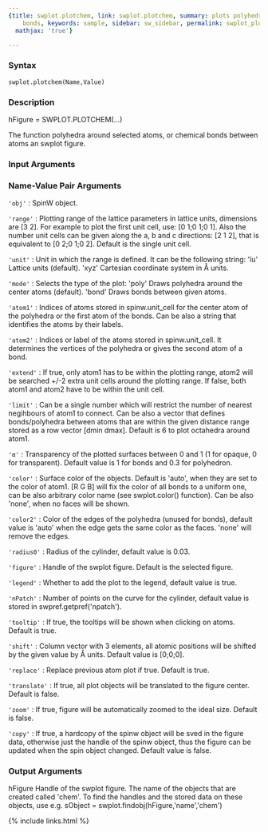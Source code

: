 ```yaml
---
{title: swplot.plotchem, link: swplot.plotchem, summary: plots polyhedra or chemical
    bonds, keywords: sample, sidebar: sw_sidebar, permalink: swplot_plotchem, folder: swplot,
  mathjax: 'true'}

---
```


### Syntax

`swplot.plotchem(Name,Value)`

### Description

hFigure = SWPLOT.PLOTCHEM(...)
 
The function polyhedra around selected  atoms, or chemical bonds between
atoms an swplot figure.
 

### Input Arguments

### Name-Value Pair Arguments

`'obj'`
: SpinW object.

`'range'`
: Plotting range of the lattice parameters in lattice units,
  dimensions are [3 2]. For example to plot the first unit cell,
  use: [0 1;0 1;0 1]. Also the number unit cells can be given
  along the a, b and c directions: [2 1 2], that is equivalent to
  [0 2;0 1;0 2]. Default is the single unit cell.

`'unit'`
: Unit in which the range is defined. It can be the following
  string:
      'lu'        Lattice units (default).
      'xyz'       Cartesian coordinate system in Å units.

`'mode'`
: Selects the type of the plot:
      'poly'      Draws polyhedra around the center atoms
                  (default).
      'bond'      Draws bonds between given atoms.

`'atom1'`
: Indices of atoms stored in spinw.unit_cell for the center atom
  of the polyhedra or the first atom of the bonds. Can be also a
  string that identifies the atoms by their labels.

`'atom2'`
: Indices or label of the atoms stored in spinw.unit_cell. It
  determines the vertices of the polyhedra or gives the second
  atom of a bond.

`'extend'`
: If true, only atom1 has to be within the plotting range, atom2
  will be searched +/-2 extra unit cells around the plotting
  range. If false, both atom1 and atom2 have to be within the
  unit cell.

`'limit'`
: Can be a single number which will restrict the number of
  nearest negihbours of atom1 to connect. Can be also a vector
  that defines bonds/polyhedra between atoms that are within the
  given distance range stored as a row vector [dmin dmax].
  Default is 6 to plot octahedra around atom1.

`'α'`
:   Transparency of the plotted surfaces between 0 and 1 (1 for
  opaque, 0 for transparent). Default value is 1 for bonds and
  0.3 for polyhedron.

`'color'`
: Surface color of the objects. Default is 'auto', when they are
  set to the color of atom1. [R G B] will fix the color of all
  bonds to a uniform one, can be also arbitrary color name (see
  swplot.color() function). Can be also 'none', when no faces
  will be shown.

`'color2'`
: Color of the edges of the polyhedra (unused for bonds), default
  value is 'auto' when the edge gets the same color as the faces.
  'none' will remove the edges.

`'radius0'`
: Radius of the cylinder, default value is 0.03.

`'figure'`
: Handle of the swplot figure. Default is the selected figure.

`'legend'`
: Whether to add the plot to the legend, default value is true.

`'nPatch'`
: Number of points on the curve for the cylinder, default
  value is stored in swpref.getpref('npatch').

`'tooltip'`
: If true, the tooltips will be shown when clicking on atoms.
  Default is true.

`'shift'`
: Column vector with 3 elements, all atomic positions will be
  shifted by the given value by Å units. Default value is
  [0;0;0].

`'replace'`
: Replace previous atom plot if true. Default is true.

`'translate'`
: If true, all plot objects will be translated to the figure
  center. Default is false.

`'zoom'`
: If true, figure will be automatically zoomed to the ideal size.
  Default is false.

`'copy'`
: If true, a hardcopy of the spinw object will be sved in the
  figure data, otherwise just the handle of the spinw object, 
  thus the figure can be updated when the spin object changed.
  Default value is false. 

### Output Arguments

hFigure           Handle of the swplot figure.
The name of the objects that are created called 'chem'. To find the
handles and the stored data on these objects, use e.g.
  sObject = swplot.findobj(hFigure,'name','chem')

{% include links.html %}
